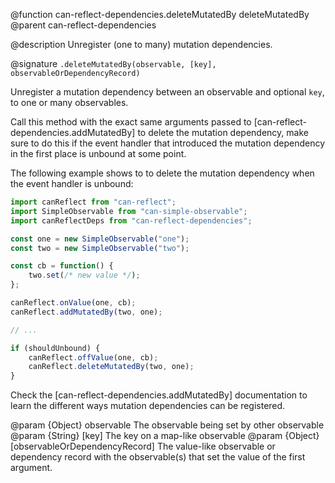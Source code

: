 @function can-reflect-dependencies.deleteMutatedBy deleteMutatedBy
@parent can-reflect-dependencies

@description Unregister (one to many) mutation dependencies.

@signature `.deleteMutatedBy(observable, [key], observableOrDependencyRecord)`

Unregister a mutation dependency between an observable and optional `key`, to one 
or many observables.

Call this method with the exact same arguments passed to [can-reflect-dependencies.addMutatedBy] 
to delete the mutation dependency, make sure to do this if the event handler that 
introduced the mutation dependency in the first place is unbound at some point.

The following example shows to to delete the mutation dependency when the event
handler is unbound: 

```js
import canReflect from "can-reflect";
import SimpleObservable from "can-simple-observable";
import canReflectDeps from "can-reflect-dependencies";

const one = new SimpleObservable("one");
const two = new SimpleObservable("two");

const cb = function() {
	two.set(/* new value */);
};

canReflect.onValue(one, cb);
canReflect.addMutatedBy(two, one);

// ...

if (shouldUnbound) {
	canReflect.offValue(one, cb);
	canReflect.deleteMutatedBy(two, one);
}
```

Check the [can-reflect-dependencies.addMutatedBy] documentation to learn the 
different ways mutation dependencies can be registered.

@param {Object} observable The observable being set by other observable 
@param {String} [key] The key on a map-like observable
@param {Object} [observableOrDependencyRecord] The value-like observable or 
	dependency record with the observable(s) that set the value of the first
	argument.
